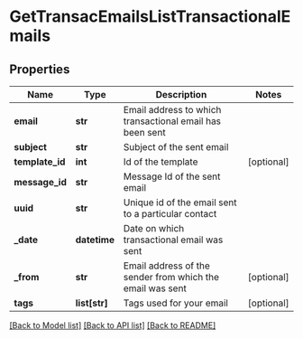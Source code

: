 # GetTransacEmailsListTransactionalEmails

## Properties
Name | Type | Description | Notes
------------ | ------------- | ------------- | -------------
**email** | **str** | Email address to which transactional email has been sent | 
**subject** | **str** | Subject of the sent email | 
**template_id** | **int** | Id of the template | [optional] 
**message_id** | **str** | Message Id of the sent email | 
**uuid** | **str** | Unique id of the email sent to a particular contact | 
**_date** | **datetime** | Date on which transactional email was sent | 
**_from** | **str** | Email address of the sender from which the email was sent | [optional] 
**tags** | **list[str]** | Tags used for your email | [optional] 

[[Back to Model list]](../README.md#documentation-for-models) [[Back to API list]](../README.md#documentation-for-api-endpoints) [[Back to README]](../README.md)

